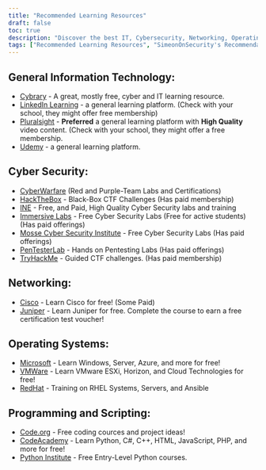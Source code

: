 ```yaml
---
title: "Recommended Learning Resources"
draft: false
toc: true
description: "Discover the best IT, Cybersecurity, Networking, Operating Systems, and Programming & Scripting learning resources with SimeonOnSecurity's Recommendations. From free online platforms like Cybrary, Code.org, and CodeAcademy, to paid platforms like LinkedIn Learning, Pluralsight, and TryHackMe, you'll find a wide range of options to meet your learning goals. Enhance your skills in areas like Cisco, Juniper, Windows, VMware, and Red Hat with free training and certifications. Take your career to the next level with SimeonOnSecurity's top-rated learning resources."
tags: ["Recommended Learning Resources", "SimeonOnSecurity's Recommendations", "IT", "Cybersecurity", "Networking", "Operating Systems", "Programming & Scripting", "Cybrary", "LinkedIn Learning", "Pluralsight", "Udemy", "CyberWarfare", "HackTheBox", "INE", "Immersive Labs", "Mosse Cyber Security Institute", "PenTesterLab", "TryHackMe", "Cisco", "Juniper", "Microsoft", "VMWare", "RedHat", "Code.org", "CodeAcademy", "Python Institute"]
---
```


## General Information Technology:

- [Cybrary](https://www.cybrary.it/) - A great, mostly free, cyber and IT learning resource.
- [LinkedIn Learning](https://www.lynda.com/) - a general learning platform. (Check with your school, they might offer free membership)
- [Pluralsight](https://www.pluralsight.com/) - **Preferred** a general learning platform with **High Quality** video content. (Check with your school, they might offer a free membership.
- [Udemy](https://www.udemy.com/) - a general learning platform.

## Cyber Security:

- [CyberWarfare](https://cyberwarfare.live/) (Red and Purple-Team Labs and Certifications)
- [HackTheBox](https://www.hackthebox.eu/) - Black-Box CTF Challenges (Has paid membership)
- [INE](https://ine.com/) - Free, and Paid, High Quality Cyber Security labs and training
- [Immersive Labs](https://www.immersivelabs.com/) - Free Cyber Security Labs (Free for active students)(Has paid offerings)
- [Mosse Cyber Security Institute](https://platform.mosse-institute.com/#/) - Free Cyber Security Labs (Has paid offerings)
- [PenTesterLab](https://pentesterlab.com/) - Hands on Pentesting Labs (Has paid offerings)
- [TryHackMe](https://tryhackme.com/) - Guided CTF challenges. (Has paid membership)

## Networking:

- [Cisco](https://www.cisco.com/c/m/en_sg/partners/cisco-networking-academy/index.html) - Learn Cisco for free! (Some Paid)
- [Juniper](https://learningportal.juniper.net/juniper/default.aspx) - Learn Juniper for free. Complete the course to earn a free certification test voucher!

## Operating Systems:

- [Microsoft](https://docs.microsoft.com/en-us/learn/) - Learn Windows, Server, Azure, and more for free!
- [VMWare](https://www.vmware.com/education-services/learning-zone.html) - Learn VMware ESXi, Horizon, and Cloud Technologies for free!
- [RedHat](https://www.redhat.com/en/services/training-and-certification) - Training on RHEL Systems, Servers, and Ansible

## Programming and Scripting:

- [Code.org](https://studio.code.org/courses) - Free coding cources and project ideas!
- [CodeAcademy](https://www.codecademy.com/) - Learn Python, C#, C++, HTML, JavaScript, PHP, and more for free!
- [Python Institute](https://pythoninstitute.org/free-python-courses/) - Free Entry-Level Python courses.